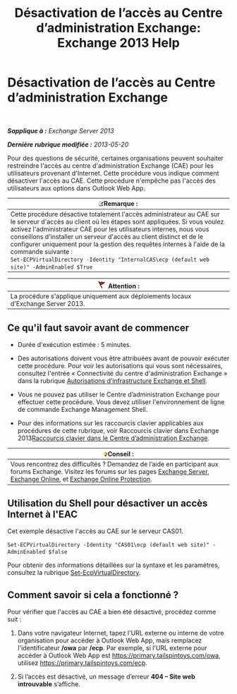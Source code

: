 ﻿---
title: 'Désactivation de l’accès au Centre d’administration Exchange: Exchange 2013 Help'
TOCTitle: Désactivation de l’accès au Centre d’administration Exchange
ms:assetid: 49f4fa77-1722-4703-81c9-8724ae0334fb
ms:mtpsurl: https://technet.microsoft.com/fr-fr/library/JJ218639(v=EXCHG.150)
ms:contentKeyID: 50478065
ms.date: 05/23/2018
mtps_version: v=EXCHG.150
ms.translationtype: MT
---

# Désactivation de l’accès au Centre d’administration Exchange

 

_**Sapplique à :** Exchange Server 2013_

_**Dernière rubrique modifiée :** 2013-05-20_

Pour des questions de sécurité, certaines organisations peuvent souhaiter restreindre l'accès au centre d'administration Exchange (CAE) pour les utilisateurs provenant d'Internet. Cette procédure vous indique comment désactiver l'accès au CAE. Cette procédure n'empêche pas l'accès des utilisateurs aux options dans Outlook Web App.

<table>
<thead>
<tr class="header">
<th><img src="images/JJ159664.note(EXCHG.150).gif" title="Remarque" alt="Remarque" />Remarque :</th>
</tr>
</thead>
<tbody>
<tr class="odd">
<td>Cette procédure désactive totalement l'accès administrateur au CAE sur le serveur d'accès au client où les étapes sont appliquées. Si vous voulez activez l'administrateur CAE pour les utilisateurs internes, nous vous conseillons d'installer un serveur d'accès au client distinct et de le configurer uniquement pour la gestion des requêtes internes à l'aide de la commande suivante :<br />
<code>Set-ECPVirtualDirectory -Identity &quot;InternalCAS\ecp (default web site)&quot; -AdminEnabled $True</code></td>
</tr>
</tbody>
</table>


<table>
<thead>
<tr class="header">
<th><img src="images/JJ673034.Caution(EXCHG.150).gif" title="Attention" alt="Attention" />Attention :</th>
</tr>
</thead>
<tbody>
<tr class="odd">
<td>La procédure s'applique uniquement aux déploiements locaux d'Exchange Server 2013.</td>
</tr>
</tbody>
</table>


## Ce qu'il faut savoir avant de commencer

  - Durée d'exécution estimée : 5 minutes.

  - Des autorisations doivent vous être attribuées avant de pouvoir exécuter cette procédure. Pour voir les autorisations qui vous sont nécessaires, consultez l'entrée « Connectivité du centre d'administration Exchange » dans la rubrique [Autorisations d’infrastructure Exchange et Shell](exchange-and-shell-infrastructure-permissions-exchange-2013-help.md).

  - Vous ne pouvez pas utiliser le Centre d’administration Exchange pour effectuer cette procédure. Vous devez utiliser l'environnement de ligne de commande Exchange Management Shell.

  - Pour des informations sur les raccourcis clavier applicables aux procédures de cette rubrique, voir Raccourcis clavier dans Exchange 2013[Raccourcis clavier dans le Centre d’administration Exchange](keyboard-shortcuts-in-the-exchange-admin-center-exchange-online-protection-help.md).

<table>
<thead>
<tr class="header">
<th><img src="images/Bb125224.tip(EXCHG.150).gif" title="Conseil" alt="Conseil" />Conseil :</th>
</tr>
</thead>
<tbody>
<tr class="odd">
<td>Vous rencontrez des difficultés ? Demandez de l’aide en participant aux forums Exchange. Visitez les forums sur les pages <a href="https://go.microsoft.com/fwlink/p/?linkid=60612">Exchange Server</a>, <a href="https://go.microsoft.com/fwlink/p/?linkid=267542">Exchange Online</a>, et <a href="https://go.microsoft.com/fwlink/p/?linkid=285351">Exchange Online Protection</a>.</td>
</tr>
</tbody>
</table>


## Utilisation du Shell pour désactiver un accès Internet à l'EAC

Cet exemple désactive l'accès au CAE sur le serveur CAS01.

    Set-ECPVirtualDirectory -Identity "CAS01\ecp (default web site)" -AdminEnabled $false

Pour obtenir des informations détaillées sur la syntaxe et les paramètres, consultez la rubrique [Set-EcpVirtualDirectory](https://technet.microsoft.com/fr-fr/library/dd297991\(v=exchg.150\)).

## Comment savoir si cela a fonctionné ?

Pour vérifier que l'accès au CAE a bien été désactivé, procédez comme suit :

1.  Dans votre navigateur Internet, tapez l'URL externe ou interne de votre organisation pour accéder à Outlook Web App, mais remplacez l'identificateur **/owa** par **/ecp**. Par exemple, si l'URL externe pour accéder à Outlook Web App est https://primary.tailspintoys.com/owa, utilisez https://primary.tailspintoys.com/ecp.

2.  Si l’accès est désactivé, un message d’erreur **404 – Site web introuvable** s’affiche.

